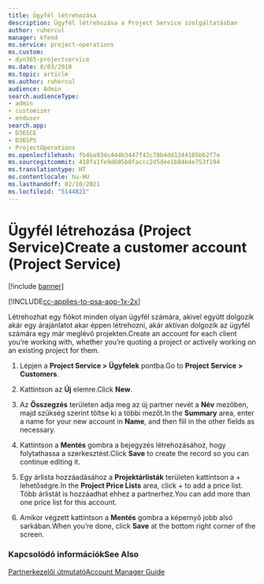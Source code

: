 ```yaml
---
title: Ügyfél létrehozása
description: Ügyfél létrehozása a Project Service szolgáltatásban
author: ruhercul
manager: kfend
ms.service: project-operations
ms.custom:
- dyn365-projectservice
ms.date: 8/03/2018
ms.topic: article
ms.author: ruhercul
audience: Admin
search.audienceType:
- admin
- customizer
- enduser
search.app:
- D365CE
- D365PS
- ProjectOperations
ms.openlocfilehash: fb4ba934c444b3447f42c78b4dd1244185bb2f7e
ms.sourcegitcommit: 418fa1fe9d605b8faccc2d5dee1b04b4e753f194
ms.translationtype: HT
ms.contentlocale: hu-HU
ms.lasthandoff: 02/10/2021
ms.locfileid: "5144821"
---
```

# <a name="create-a-customer-account-project-service"></a><span data-ttu-id="f0f62-103">Ügyfél létrehozása (Project Service)</span><span class="sxs-lookup"><span data-stu-id="f0f62-103">Create a customer account (Project Service)</span></span>

[!include [banner](../includes/psa-now-project-operations.md)]

[!INCLUDE[cc-applies-to-psa-app-1x-2x](../includes/cc-applies-to-psa-app-1x-2x.md)]

<span data-ttu-id="f0f62-104">Létrehozhat egy fiókot minden olyan ügyfél számára, akivel együtt dolgozik akár egy árajánlatot akar éppen létrehozni, akár aktívan dolgozik az ügyfél számára egy már meglévő projekten.</span><span class="sxs-lookup"><span data-stu-id="f0f62-104">Create an account for each client you’re working with, whether you’re quoting a project or actively working on an existing project for them.</span></span>  
  
1.  <span data-ttu-id="f0f62-105">Lépjen a **Project Service > Ügyfelek** pontba.</span><span class="sxs-lookup"><span data-stu-id="f0f62-105">Go to **Project Service > Customers**.</span></span>  
  
2.  <span data-ttu-id="f0f62-106">Kattintson az **Új** elemre.</span><span class="sxs-lookup"><span data-stu-id="f0f62-106">Click **New**.</span></span>  
  
3.  <span data-ttu-id="f0f62-107">Az **Összegzés** területen adja meg az új partner nevét a **Név** mezőben, majd szükség szerint töltse ki a többi mezőt.</span><span class="sxs-lookup"><span data-stu-id="f0f62-107">In the **Summary** area, enter a name for your new account in **Name**, and then fill in the other fields as necessary.</span></span>  
  
4.  <span data-ttu-id="f0f62-108">Kattintson a **Mentés** gombra a bejegyzés létrehozásához, hogy folytathassa a szerkesztést.</span><span class="sxs-lookup"><span data-stu-id="f0f62-108">Click **Save** to create the record so you can continue editing it.</span></span>  
  
5.  <span data-ttu-id="f0f62-109">Egy árlista hozzáadásához a **Projektárlisták** területen kattintson a + lehetőségre.</span><span class="sxs-lookup"><span data-stu-id="f0f62-109">In the **Project Price Lists** area, click + to add a price list.</span></span> <span data-ttu-id="f0f62-110">Több árlistát is hozzáadhat ehhez a partnerhez.</span><span class="sxs-lookup"><span data-stu-id="f0f62-110">You can add more than one price list for this account.</span></span>  
  
6.  <span data-ttu-id="f0f62-111">Amikor végzett kattintson a **Mentés** gombra a képernyő jobb alsó sarkában.</span><span class="sxs-lookup"><span data-stu-id="f0f62-111">When you’re done, click **Save** at the bottom right corner of the screen.</span></span>  
  
### <a name="see-also"></a><span data-ttu-id="f0f62-112">Kapcsolódó információk</span><span class="sxs-lookup"><span data-stu-id="f0f62-112">See Also</span></span>  
 [<span data-ttu-id="f0f62-113">Partnerkezelői útmutató</span><span class="sxs-lookup"><span data-stu-id="f0f62-113">Account Manager Guide</span></span>](../psa/account-manager-guide.md)
